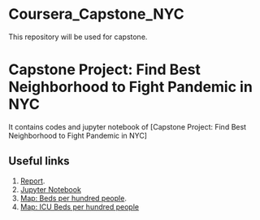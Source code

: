 # Coursera_Capstone_NYC
This repository will be used for capstone.
# Capstone Project: Find Best Neighborhood to Fight Pandemic in NYC

It contains codes and jupyter notebook of [Capstone Project: Find Best Neighborhood to Fight Pandemic in NYC]

## Useful links

1. [Report](https://github.com/dilipksah/Coursera_Capstone_NYC/blob/master/IBM_Data_Science_Capstone.docx/).
2. [Jupyter Notebook](https://github.com/dilipksah/Coursera_Capstone_NYC/blob/master/capstone.ipynb)
3. [Map: Beds per hundred people](https://github.com/dilipksah/Coursera_Capstone_NYC/blob/master/bed_per_hundred.html).
4. [Map: ICU Beds per hundred people](https://github.com/dilipksah/Coursera_Capstone_NYC/blob/master/icu_bed_per_hundred.html)
